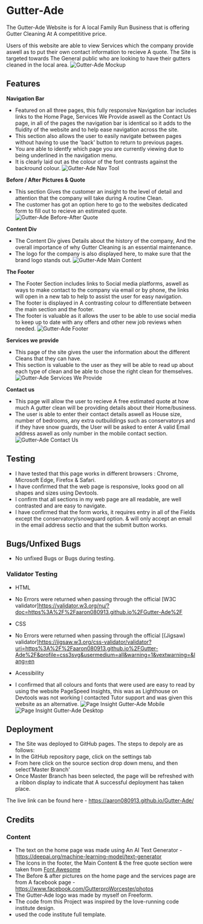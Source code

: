 # Gutter-Ade

The Gutter-Ade Website is for A local Family Run Business that is offering Gutter Cleaning At A competititive price.

Users of this website are able to view Services which the company provide aswell as to put their own contact information to recieve A quote. The Site is targeted towards The General public who are looking to have their gutters cleaned in the local area. ![Gutter-Ade Mockup](https://github.com/Aaron080913/Gutter-Ade/assets/139970816/3fc01d1c-c0b3-421f-8576-9a6f8fbe26b8)



## Features

__Navigation Bar__

- Featured on all three pages, this fully responsive Navigation bar includes links to the Home Page, Services We Provide aswell as the Contact Us page, in all of the pages the navigation bar is identical so it adds to the fluidity of the website and to help ease navigation across the site.
- This section also allows the user to easily navigate between pages without having to use the 'back' button to return to previous pages.
- You are able to identfy which page you are currently viewing due to being underlined in the navigation menu.
- It is clearly laid out as the colour of the font contrasts against the backround colour.
![Gutter-Ade Nav Tool](https://github.com/Aaron080913/Gutter-Ade/assets/139970816/2044ff4b-4441-47ee-9f61-3c55cd40df46)



__Before / After Pictures & Quote__

- This section Gives the customer an insight to the level of detail and attention that the company will take during A routine Clean.
- The customer has got an option here to go to the websites dedicated form to fill out to recieve an estimated quote.
![Gutter-Ade Before-After   Quote](https://github.com/Aaron080913/Gutter-Ade/assets/139970816/ef4f44fb-d2e3-4543-96ec-ca2e54d2b51f)

__Content Div__

- The Content Div gives Details about the history of the company, And the overall importance of why Gutter Cleaning is an essential maintenance.
- The logo for the company is also displayed here, to make sure that the brand logo stands out.
![Gutter-Ade Main Content](https://github.com/Aaron080913/Gutter-Ade/assets/139970816/155f81c3-7485-49d6-8ce2-a53a3da71d40)

__The Footer__

- The Footer Section includes links to Social media platforms, aswell as ways to make contact to the company via email or by phone, the links will open in a new tab to help to assist the user for easy navigation.
- The footer is displayed in A contrasting colour to differentiate between the main section and the footer.
- The footer is valuable as it allows the user to be able to use social media to keep up to date with any offers and other new job reviews when needed.
![Gutter-Ade Footer](https://github.com/Aaron080913/Gutter-Ade/assets/139970816/49d8bec8-5877-4863-bed4-01b456dde130)

__Services we provide__

- This page of the site gives the user the information about the different Cleans that they can have.
- This section is valuable to the user as they will be able to read up about each type of clean and be able to chose the right clean for themselves.
![Gutter-Ade Services We Provide](https://github.com/Aaron080913/Gutter-Ade/assets/139970816/3d9064b4-4ad1-497d-bb16-a5c89df05ea7)

__Contact us__

- This page will allow the user to recieve A free estimated quote at how much A gutter clean will be providing details about their Home/business.
- The user is able to enter their contact details aswell as House size, number of bedrooms, any extra outbuildings such as conservatorys and if they have snow guards, the User will be asked to enter A valid Email address aswell as only number in the mobile contact section.
![Gutter-Ade Contact Us](https://github.com/Aaron080913/Gutter-Ade/assets/139970816/8da51edd-5d31-4f60-a5a0-cbaab63533ff)


## Testing

- I have tested that this page works in different browsers : Chrome, Microsoft Edge, Firefox & Safari.
- I have confirmed that the web page is responsive, looks good on all shapes and sizes using Devtools.
- I confirm that all sections in my web page are all readable, are well contrasted and are easy to navigate.
- I have confirmed that the form works, it requires entry in all of the Fields except the conservatory/snowguard option. & will only accept an email in the email address sectio and that the submit button works.

## Bugs/Unfixed Bugs

- No unfixed Bugs or Bugs during testing.

### Validator Testing

- HTML
- No Errors were returned when passing through the official [W3C validator]<https://validator.w3.org/nu/?doc=https%3A%2F%2Faaron080913.github.io%2FGutter-Ade%2F>

- CSS
- No Errors were returned when passing through the official [(Jigsaw) validator]<https://jigsaw.w3.org/css-validator/validator?uri=https%3A%2F%2Faaron080913.github.io%2FGutter-Ade%2F&profile=css3svg&usermedium=all&warning=1&vextwarning=&lang=en>

- Acessibility
- I confirmed that all colours and fonts that were used are easy to read by using the website PageSpeed Insights, this was as Lighthouse on Devtools was not working I contacted Tutor support and was given this website as an alternative.
![Page Insight Gutter-Ade Mobile](https://github.com/Aaron080913/Gutter-Ade/assets/139970816/b12c6a1f-4cd2-4784-91ce-451c29e76f64)
![Page Insight Gutter-Ade Desktop](https://github.com/Aaron080913/Gutter-Ade/assets/139970816/30797f1d-8099-4aa0-915a-110d8663e5cc)


## Deployment

- The Site was deployed to GitHub pages. The steps to depoly are as follows:
- In the GitHub repository page, click on the settings tab
- From here click on the source section drop down menu, and then select'Master Branch'
- Once Master Branch has been selected, the page will be refreshed with a ribbon display to indicate that A successful deployment has taken place.

The live link can be found here - https://aaron080913.github.io/Gutter-Ade/

## Credits

### Content

- The text on the home page was made using An AI Text Generator - <https://deepai.org/machine-learning-model/text-generator>
- The Icons in the footer, the Main Content & the free quote section were taken from [Font Awesome](https://fontawesome.com/)
- The Before & after pictures on the home page and the services page are from A facebook page - <https://www.facebook.com/GutterproWorcester/photos>
- The Gutter-Ade logo was made by myself on Freeform.
- The code from this Project was inspired by the love-running code institute design.
- used the code institute full template.
  
 
